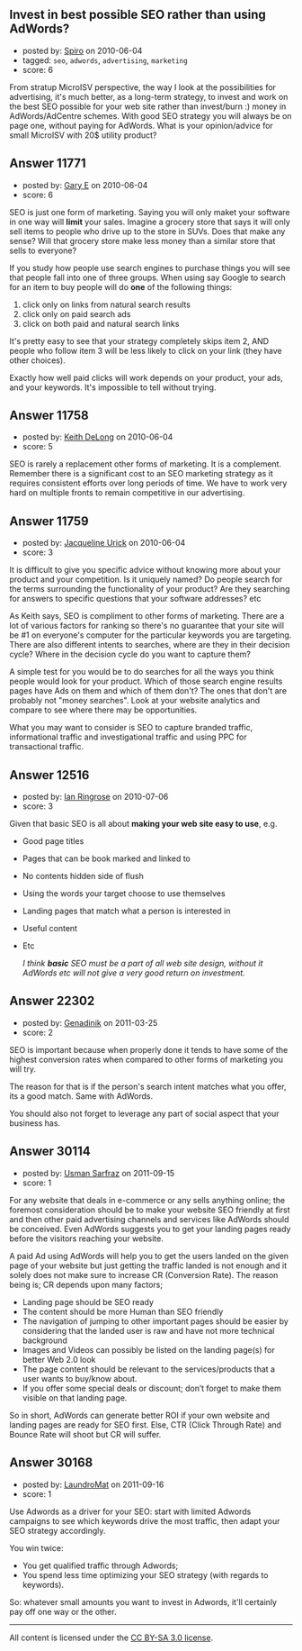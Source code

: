 ## Invest in best possible SEO rather than using AdWords?

- posted by: [Spiro](https://stackexchange.com/users/-1/2232-spiro) on 2010-06-04
- tagged: `seo`, `adwords`, `advertising`, `marketing`
- score: 6

From stratup MicroISV perspective, the way I look at the possibilities for advertising, it's much better, as a long-term strategy, to invest and work on the best SEO possible for your web site rather than invest/burn :) money in AdWords/AdCentre schemes. With good SEO strategy you will always be on page one, without paying for AdWords. What is your opinion/advice for small MicroISV with 20$ utility product?


## Answer 11771

- posted by: [Gary E](https://stackexchange.com/users/-1/2587-gary-e) on 2010-06-04
- score: 6

SEO is just one form of marketing. Saying you will only maket your software in one way will **limit** your sales. Imagine a grocery store that says it will only sell items to people who drive up to the store in SUVs. Does that make any sense? Will that grocery store make less money than a similar store that sells to everyone?

If you study how people use search engines to purchase things you will see that people fall into one of three groups. When using say Google to search for an item to buy people will do **one** of the following things:

 1. click only on links from natural search results
 2. click only on paid search ads
 3. click on both paid and natural search links

It's pretty easy to see that your strategy completely skips item 2, AND people who follow item 3 will be less likely to click on your link (they have other choices).

Exactly how well paid clicks will work depends on your product, your ads, and your keywords. It's impossible to tell without trying.



## Answer 11758

- posted by: [Keith DeLong](https://stackexchange.com/users/-1/888-keith-delong) on 2010-06-04
- score: 5

SEO is rarely a replacement other forms of marketing. It is a complement. Remember there is a significant cost to an SEO marketing strategy as it requires consistent efforts over long periods of time. We have to work very hard on multiple fronts to remain competitive in our advertising. 


## Answer 11759

- posted by: [Jacqueline Urick](https://stackexchange.com/users/-1/3587-jacqueline-urick) on 2010-06-04
- score: 3

It is difficult to give you specific advice without knowing more about your product and your competition. Is it uniquely named? Do people search for the terms surrounding the functionality of your product? Are they searching for answers to specific questions that your software addresses? etc

As Keith says, SEO is compliment to other forms of marketing. There are a lot of various factors for ranking so there's no guarantee that your site will be #1 on everyone's computer for the particular keywords you are targeting. There are also different intents to searches, where are they in their decision cycle? Where in the decision cycle do you want to capture them?

A simple test for you would be to do searches for all the ways you think people would look for your product. Which of those search engine results pages have Ads on them and which of them don't? The ones that don't are probably not "money searches". Look at your website analytics and compare to see where there may be opportunities. 

What you may want to consider is SEO to capture branded traffic, informational traffic and investigational traffic and using PPC for transactional traffic. 


## Answer 12516

- posted by: [Ian Ringrose](https://stackexchange.com/users/-1/1435-ian-ringrose) on 2010-07-06
- score: 3

Given that basic SEO is all about **making your web site easy to use**, e.g.

- Good page titles
- Pages that can be book marked and linked to
- No contents hidden side of flush
- Using the words your target choose to use themselves
- Landing pages that match what a person is interested in
- Useful content
- Etc

    *I think **basic** SEO must be a part of all web site design, without it AdWords etc will not give a very good return on investment.*



## Answer 22302

- posted by: [Genadinik](https://stackexchange.com/users/-1/8929-genadinik) on 2011-03-25
- score: 2

SEO is important because when properly done it tends to have some of the highest conversion rates when compared to other forms of marketing you will try.

The reason for that is if the person's search intent matches what you offer, its a good match.  Same with AdWords.  

You should also not forget to leverage any part of social aspect that your business has.


## Answer 30114

- posted by: [Usman Sarfraz](https://stackexchange.com/users/-1/9246-usman-sarfraz) on 2011-09-15
- score: 1

For any website that deals in e-commerce or any sells anything online; the foremost consideration should be to make your website SEO friendly at first and then other paid advertising channels and services like AdWords should be conceived. Even AdWords suggests you to get your landing pages ready before the visitors reaching your website.

A paid Ad using AdWords will help you to get the users landed on the given page of your website but just getting the traffic landed is not enough and it solely does not make sure to increase CR (Conversion Rate). The reason being is; CR depends upon many factors;

- Landing page should be SEO ready
- The content should be more Human than SEO friendly
- The navigation of jumping to other important pages should be easier by considering that the landed user is raw and have not more technical background
- Images and Videos can possibly be listed on the landing page(s) for better Web 2.0 look
- The page content should be relevant to the services/products that a user wants to buy/know about.
- If you offer some special deals or discount; don’t forget to make them visible on that landing page. 

So in short, AdWords can generate better ROI if your own website and landing pages are ready for SEO first. Else, CTR (Click Through Rate) and Bounce Rate will shoot but CR will suffer.


## Answer 30168

- posted by: [LaundroMat](https://stackexchange.com/users/-1/10705-laundromat) on 2011-09-16
- score: 1

Use Adwords as a driver for your SEO: start with limited Adwords campaigns to see which keywords drive the most traffic, then adapt your SEO strategy accordingly.

You win twice:

 - You get qualified traffic through Adwords;
 - You spend less time optimizing your SEO strategy (with regards to keywords).

So: whatever small amounts you want to invest in Adwords, it'll certainly pay off one way or the other.




---

All content is licensed under the [CC BY-SA 3.0 license](https://creativecommons.org/licenses/by-sa/3.0/).
